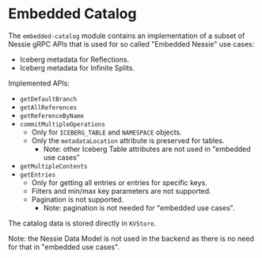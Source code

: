 # Embedded Catalog

The `embedded-catalog` module contains an implementation of a subset of 
Nessie gRPC APIs that is used for so called "Embedded Nessie" use cases:

* Iceberg metadata for Reflections.
* Iceberg metadata for Infinite Splits.

Implemented APIs:
* `getDefaultBranch`
* `getAllReferences`
* `getReferenceByName`
* `commitMultipleOperations`
  * Only for `ICEBERG_TABLE` and `NAMESPACE` objects.
  * Only the `metadataLocation` attribute is preserved for tables.
    * Note: other Iceberg Table attributes are not used in "embedded use cases" 
* `getMultipleContents`
* `getEntries`
  * Only for getting all entries or entries for specific keys.
  * Filters and min/max key parameters are not supported.
  * Pagination is not supported.
    * Note: pagination is not needed for "embedded use cases".

The catalog data is stored directly in `KVStore`.

Note: the Nessie Data Model is not used in the backend as there
is no need for that in "embedded use cases".
